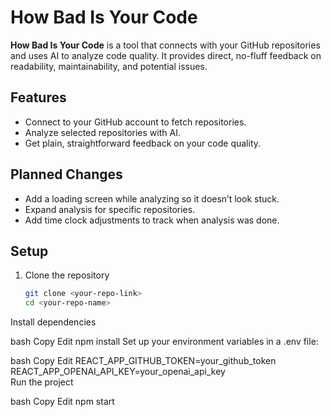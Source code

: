 # How Bad Is Your Code  

**How Bad Is Your Code** is a tool that connects with your GitHub repositories and uses AI to analyze code quality. It provides direct, no-fluff feedback on readability, maintainability, and potential issues.  

## Features  
- Connect to your GitHub account to fetch repositories.  
- Analyze selected repositories with AI.  
- Get plain, straightforward feedback on your code quality.  

## Planned Changes  
- Add a loading screen while analyzing so it doesn’t look stuck.  
- Expand analysis for specific repositories.  
- Add time clock adjustments to track when analysis was done.  

## Setup  
1. Clone the repository  
   ```bash
   git clone <your-repo-link>
   cd <your-repo-name>
Install dependencies

bash
Copy
Edit
npm install
Set up your environment variables in a .env file:

bash
Copy
Edit
REACT_APP_GITHUB_TOKEN=your_github_token  
REACT_APP_OPENAI_API_KEY=your_openai_api_key  
Run the project

bash
Copy
Edit
npm start
